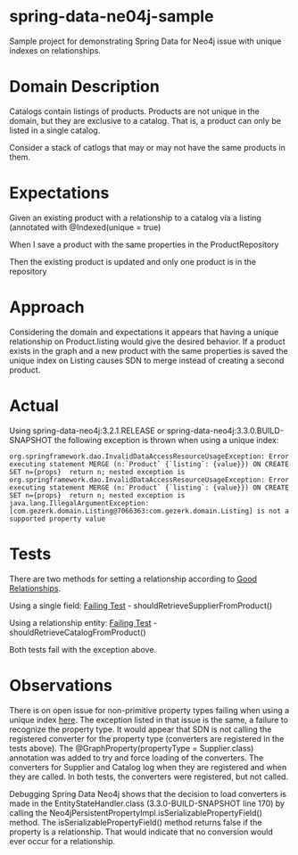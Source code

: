 # spring-data-ne04j-sample
Sample project for demonstrating Spring Data for Neo4j issue with unique indexes on relationships.

# Domain Description
Catalogs contain listings of products.  Products are not unique in the domain, but they are exclusive to a catalog.
That is, a product can only be listed in a single catalog.

Consider a stack of catlogs that may or may not have the same products in them.

# Expectations
Given an existing product with a relationship to a catalog via a listing (annotated with @Indexed(unique = true)

When I save a product with the same properties in the ProductRepository

Then the existing product is updated and only one product is in the repository

# Approach
Considering the domain and expectations it appears that having a unique relationship on Product.listing would give the desired behavior.
If a product exists in the graph and a new product with the same properties is saved the unique index on Listing causes SDN to merge instead of creating a second product.

# Actual
Using spring-data-neo4j:3.2.1.RELEASE or spring-data-neo4j:3.3.0.BUILD-SNAPSHOT the following exception is thrown when using a unique index:

```org.springframework.dao.InvalidDataAccessResourceUsageException: Error executing statement MERGE (n:`Product` {`listing`: {value}}) ON CREATE SET n={props}  return n; nested exception is org.springframework.dao.InvalidDataAccessResourceUsageException: Error executing statement MERGE (n:`Product` {`listing`: {value}}) ON CREATE SET n={props}  return n; nested exception is java.lang.IllegalArgumentException: [com.gezerk.domain.Listing@7066363:com.gezerk.domain.Listing] is not a supported property value```

# Tests

There are two methods for setting a relationship according to
[Good Relationships](http://docs.spring.io/spring-data/neo4j/docs/current/reference/html/#reference_programming_model_relationships_relatedto).

Using a single field:
[Failing Test](src/test/java/com/gezerk/UniqueIndexTests.java) - shouldRetrieveSupplierFromProduct()

Using a relationship entity:
[Failing Test](src/test/java/com/gezerk/UniqueIndexTests.java) - shouldRetrieveCatalogFromProduct()

Both tests fail with the exception above.

# Observations

There is on open issue for non-primitive property types failing when using a unique index [here](https://jira.spring.io/browse/DATAGRAPH-479).  The exception listed in that issue is the same, a failure to recognize the property type.
It would appear that SDN is not calling the registered converter for the property type (converters are registered in the tests above).
The @GraphProperty(propertyType = Supplier.class) annotation was added to try and force loading of the converters.  The converters for Supplier and Catalog log when they are registered and when they are called.
In both tests, the converters were registered, but not called.

Debugging Spring Data Neo4j shows that the decision to load converters is made in the EntityStateHandler.class
(3.3.0-BUILD-SNAPSHOT line 170) by calling the Neo4jPersistentPropertyImpl.isSerializablePropertyField() method.  The isSerializablePropertyField() method returns false if the property is a relationship.
That would indicate that no conversion would ever occur for a relationship.


